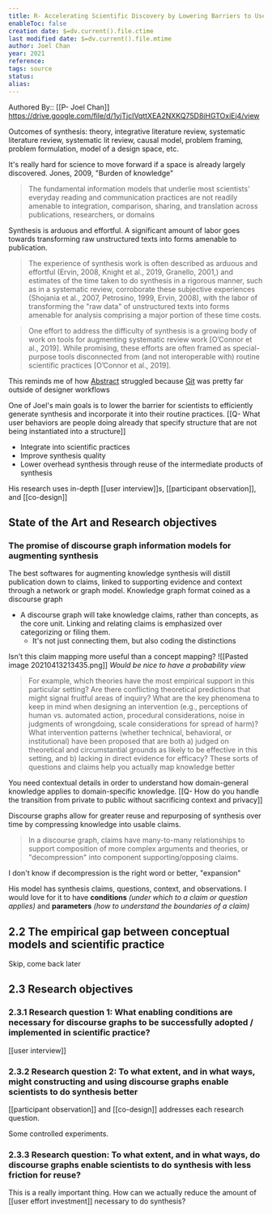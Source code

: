```yaml
---
title: R- Accelerating Scientific Discovery by Lowering Barriers to User-Generated Synthesis of Scientific Literature
enableToc: false
creation date: $=dv.current().file.ctime
last modified date: $=dv.current().file.mtime
author: Joel Chan
year: 2021
reference: 
tags: source
status: 
alias: 
---
```




Authored By:: [[P- Joel Chan]]
https://drive.google.com/file/d/1yjTjcIVqttXEA2NXKQ75D8iHGTOxiEj4/view

Outcomes of synthesis: theory, integrative literature review, systematic literature review, systematic lit review, causal model, problem framing, problem formulation, model of a design space, etc.

It's really hard for science to move forward if a space is already largely discovered. Jones, 2009, "Burden of knowledge"

> The fundamental information models that underlie most scientists' everyday reading and communication practices are not readily amenable to integration, comparison, sharing, and translation across publications, researchers, or domains

Synthesis is arduous and effortful. A significant amount of labor goes towards transforming raw unstructured texts into forms amenable to publication. 

> The experience of synthesis work is often described as arduous and effortful (Ervin, 2008, Knight et al., 2019, Granello, 2001,) and estimates of the time taken to do synthesis in a rigorous manner, such as in a systematic review, corroborate these subjective experiences (Shojania et al., 2007, Petrosino, 1999, Ervin, 2008), with the labor of transforming the "raw data" of unstructured texts into forms amenable for analysis comprising a major portion of these time costs.

> One effort to address the difficulty of synthesis is a growing body of work on tools for augmenting systematic review work [O’Connor et al., 2019]. While promising, these efforts are often framed as special-purpose tools disconnected from (and not interoperable with) routine scientific practices [O’Connor et al., 2019].

This reminds me of how [Abstract](https://www.abstract.com/) struggled because [Git](https://en.wikipedia.org/wiki/Git) was pretty far outside of designer workflows

One of Joel's main goals is to lower the barrier for scientists to efficiently generate synthesis and incorporate it into their routine practices. [[Q- What user behaviors are people doing already that specify structure that are not being instantiated into a structure]]
- Integrate into scientific practices
- Improve synthesis quality
- Lower overhead synthesis through reuse of the intermediate products of synthesis

His research uses in-depth [[user interview]]s, [[participant observation]], and [[co-design]]

## State of the Art and Research objectives

### The promise of discourse graph information models for augmenting synthesis

The best softwares for augmenting knowledge synthesis will distill publication down to claims, linked to supporting evidence and context through a network or graph model. Knowledge graph format coined as a discourse graph

- A discourse graph will take knowledge claims, rather than concepts, as the core unit. Linking and relating claims is emphasized over categorizing or filing them. 
	- It's not just connecting them, but also coding the distinctions

Isn't this claim mapping more useful than a concept mapping?
![[Pasted image 20210413213435.png]]
*Would be nice to have a probability view*

> For example, which theories have the most empirical support in this particular setting? Are there conflicting theoretical predictions that might signal fruitful areas of inquiry? What are the key phenomena to keep in mind when designing an intervention (e.g., perceptions of human vs. automated action, procedural considerations, noise in judgments of wrongdoing, scale considerations for spread of harm)? What intervention patterns (whether technical, behavioral, or institutional) have been proposed that are both a) judged on theoretical and circumstantial grounds as likely to be effective in this setting, and b) lacking in direct evidence for efficacy?
These sorts of questions and claims help you actually map knowledge better

You need contextual details in order to understand how domain-general knowledge applies to domain-specific knowledge. [[Q- How do you handle the transition from private to public without sacrificing context and privacy]]

Discourse graphs allow for greater reuse and repurposing of synthesis over time by compressing knowledge into usable claims.

> In a discourse graph, claims have many-to-many relationships to support composition of more complex arguments and theories, or "decompression" into component supporting/opposing claims.

I don't know if decompression is the right word or better, "expansion"

His model has synthesis claims, questions, context, and observations. I would love for it to have **conditions** *(under which to a claim or question applies)* and **parameters** *(how to understand the boundaries of a claim)*

## 2.2 The empirical gap between conceptual models and scientific practice
Skip, come back later

##  2.3 Research objectives

### 2.3.1 Research question 1: What enabling conditions are necessary for discourse graphs to be successfully adopted / implemented in scientific practice?

[[user interview]]

### 2.3.2 Research question 2: To what extent, and in what ways, might constructing and using discourse graphs enable scientists to do synthesis better

[[participant observation]] and [[co-design]] addresses each research question.

Some controlled experiments.

### 2.3.3 Research question: To what extent, and in what ways, do discourse graphs enable scientists to do synthesis with less friction for reuse?

This is a really important thing. How can we actually reduce the amount of [[user effort investment]] necessary to do synthesis?
